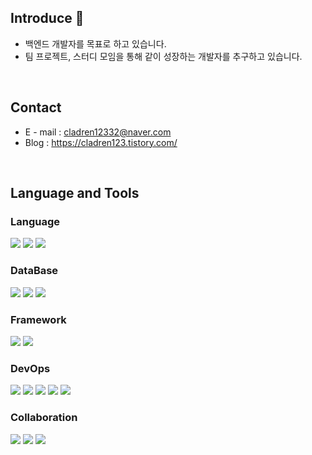 ## Introduce 👋
* 백엔드 개발자를 목표로 하고 있습니다.
* 팀 프로젝트, 스터디 모임을 통해 같이 성장하는 개발자를 추구하고 있습니다.

<br>

## Contact
* E - mail : cladren12332@naver.com
* Blog     : https://cladren123.tistory.com/ <br>
            

<br>



## Language and Tools

### Language
<img src="https://img.shields.io/badge/Java-007396?style=for-the-badge&logo=Java&logoColor=white"/></a>
<img src="https://img.shields.io/badge/Python-3766AB?style=for-the-badge&logo=Python&logoColor=white"/></a>
<img src="https://img.shields.io/badge/C++-00599C?style=for-the-badge&logo=C++&logoColor=white"/></a>

### DataBase
<img src="https://img.shields.io/badge/MySQL-4479A1?style=for-the-badge&logo=MySQL&logoColor=white"/></a>
<img src="https://img.shields.io/badge/MariaDB-003545?style=for-the-badge&logo=MariaDB&logoColor=white"/></a>
<img src="https://img.shields.io/badge/Redis-DC382D?style=for-the-badge&logo=Redis&logoColor=white"/></a>

### Framework
<img src="https://img.shields.io/badge/Spring-6DB33F?style=for-the-badge&logo=Spring&logoColor=white"/></a>
<img src="https://img.shields.io/badge/SpringBoot-6DB33F?style=for-the-badge&logo=SpringBoot&logoColor=white"/></a>

### DevOps
<img src="https://img.shields.io/badge/Docker-2496EDF?style=for-the-badge&logo=Docker&logoColor=white"/></a>
<img src="https://img.shields.io/badge/Nginx-009639?style=for-the-badge&logo=nginx&logoColor=white"/></a>
<img src="https://img.shields.io/badge/Jenkins-D24939?style=for-the-badge&logo=Jenkins&logoColor=white"/></a>
<img src="https://img.shields.io/badge/Kafka-231F20?style=for-the-badge&logo=Apache Kafka&logoColor=white"/></a>
<img src="https://img.shields.io/badge/RabbitMQ-FF6600?style=for-the-badge&logo=RabbitMQ&logoColor=white"/></a>

### Collaboration
<img src="https://img.shields.io/badge/Github-181717?style=for-the-badge&logo=Github&logoColor=white"/></a>
<img src="https://img.shields.io/badge/Notion-000000?style=for-the-badge&logo=Notion&logoColor=white"/></a>
<img src="https://img.shields.io/badge/Jira-0052CC?style=for-the-badge&logo=Jira&logoColor=white"/></a>

<br>



## 



<!--
**cladren123/cladren123** is a ✨ _special_ ✨ repository because its `README.md` (this file) appears on your GitHub profile.

Here are some ideas to get you started:

- 🔭 I’m currently working on ...
- 🌱 I’m currently learning ...
- 👯 I’m looking to collaborate on ...
- 🤔 I’m looking for help with ...
- 💬 Ask me about ...
- 📫 How to reach me: ...
- 😄 Pronouns: ...
- ⚡ Fun fact: ...
-->
